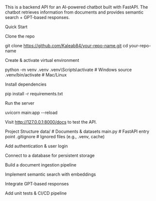 This is a backend API for an AI-powered chatbot built with FastAPI. The chatbot retrieves information from documents and provides semantic search + GPT-based responses.

Quick Start

Clone the repo

git clone https://github.com/Kaleab84/your-repo-name.git
cd your-repo-name


Create & activate virtual environment

python -m venv .venv
.venv\Scripts\activate      # Windows
source .venv/bin/activate   # Mac/Linux


Install dependencies

pip install -r requirements.txt


Run the server

uvicorn main:app --reload


Visit  http://127.0.0.1:8000/docs
 to test the API.

Project Structure
data/         # Documents & datasets
main.py       # FastAPI entry point
.gitignore    # Ignored files (e.g., .venv, cache)


Add authentication & user login

Connect to a database for persistent storage

Build a document ingestion pipeline

Implement semantic search with embeddings

Integrate GPT-based responses

Add unit tests & CI/CD pipeline
